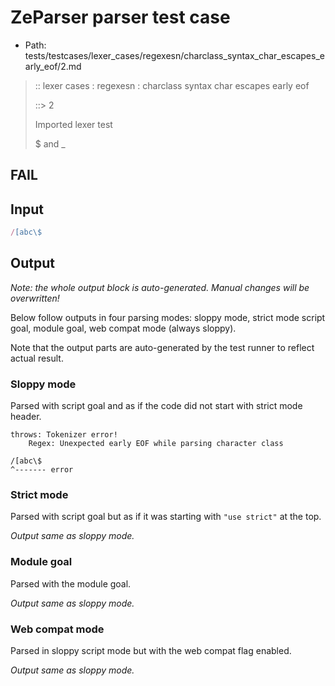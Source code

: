 # ZeParser parser test case

- Path: tests/testcases/lexer_cases/regexesn/charclass_syntax_char_escapes_early_eof/2.md

> :: lexer cases : regexesn : charclass syntax char escapes early eof
>
> ::> 2
>
> Imported lexer test
>
> $ and _

## FAIL

## Input

`````js
/[abc\$
`````

## Output

_Note: the whole output block is auto-generated. Manual changes will be overwritten!_

Below follow outputs in four parsing modes: sloppy mode, strict mode script goal, module goal, web compat mode (always sloppy).

Note that the output parts are auto-generated by the test runner to reflect actual result.

### Sloppy mode

Parsed with script goal and as if the code did not start with strict mode header.

`````
throws: Tokenizer error!
    Regex: Unexpected early EOF while parsing character class

/[abc\$
^------- error
`````

### Strict mode

Parsed with script goal but as if it was starting with `"use strict"` at the top.

_Output same as sloppy mode._

### Module goal

Parsed with the module goal.

_Output same as sloppy mode._

### Web compat mode

Parsed in sloppy script mode but with the web compat flag enabled.

_Output same as sloppy mode._
